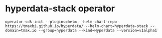 # hyperdata-stack operator
```
operator-sdk init --plugins=helm --helm-chart-repo https://tmaxbi.github.io/hyperdata/ --helm-chart=hyperdata-stack --domain=tmax.io --group=hyperdata --kind=Hyperdata --version=v1alpha1
```